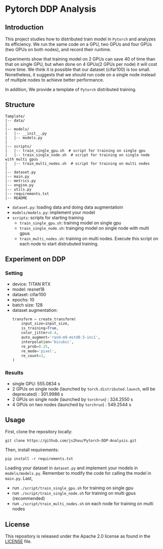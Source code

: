 # Pytorch DDP Analysis

## Introduction

This project studies how to distributed train model in `Pytorch` and analyzes its efficiency. We run the same code on a GPU, two GPUs and four GPUs (two GPUs on both nodes), and record their runtime. 

Experiments show that training model on 2 GPUs can save 40 of time than that on single GPU, but when done on 4 GPUs(2 GPUs per node) it will cost more time. We think it is possible that our dataset (cifar100) is too small. Nonetheless, it suggests that we should run code on a single node instead of multiple nodes to achieve better performance.

In addition, We provide a template of `Pytorch` distributed training.

## Structure

```
Tamplate/
|-- data/
|
|-- models/
|   |-- __init__.py
|   |-- models.py
|
|-- scripts/
|   |-- train_single_gpu.sh  # script for training on single gpu
|   |-- train_single_node.sh  # script for training on single node with multi gpus
|   |-- train_multi_nodes.sh  # script for training on multi nodes
|
|-- dataset.py
|-- main.py
|-- metrics.py
|-- engine.py
|-- utils.py
|-- requirements.txt
|-- README
```

- `dataset.py`: loading data and doing data augmentatioin
- `models/models.py`: implement your model 
- `scripts`: scripts for starting training
    - `train_single_gpu.sh`: training model on single gpu
    - `train_single_node.sh`: trainging model on single node with multi gpus
    -  `train_multi_nodes.sh`: training on multi nodes. Execute this script on each node to start distrubuted training.

## Experiment on DDP

### Setting

- device: TITAN RTX
- model: resnet18
- dataset: cifar100
- epochs: 10
- batch size: 128
- dataset augmentation:
    ```python
    transform = create_transform(
        input_size=input_size,
        is_training=True,
        color_jitter=0.4,
        auto_augment='rand-m9-mstd0.5-inc1',
        interpolation='bicubic',
        re_prob=0.25,
        re_mode='pixel',
        re_count=1,
    )
    ```

### Results

- single GPU: 555.0834 s
- 2 GPUs on single node (launched by `torch.distributed.launch`, will be deprecated) : 301.9986 s
- 2 GPUs on single node (launched by `torchrun`) : 324.2550 s
- 4 GPUs on two nodes (launched by `torchrun`) : 549.2544 s

## Usage

First, clone the repository locally:
```
git clone https://github.com/js2hou/Pytorch-DDP-Analysis.git
```
Then, install requirements:
```
pip install -r requirements.txt
```
Loading your dataset in `dataset.py` and implement your models in `models/models.py`.  Remember to modify the code for calling the model in `main.py`. Last, 

- run `./script/train_single_gpu.sh` for training on single gpu
- run `./script/train_single_node.sh` for training on multi gpus (recommended)
- run `./script/train_multi_nodes.sh` on each node for training on multi nodes


## License

This repository is released under the Apache 2.0 license as found in the [LICENSE](LICENSE) file.